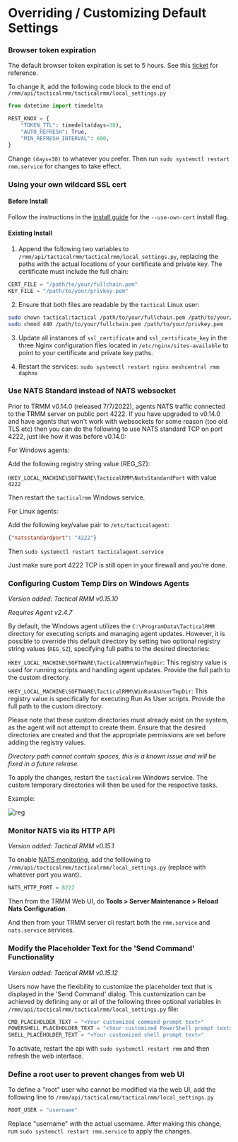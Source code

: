 # Overriding / Customizing Default Settings

### Browser token expiration

The default browser token expiration is set to 5 hours. See this [ticket](https://github.com/amidaware/tacticalrmm/issues/503) for reference.

To change it, add the following code block to the end of `/rmm/api/tacticalrmm/tacticalrmm/local_settings.py`

```python
from datetime import timedelta

REST_KNOX = {
    "TOKEN_TTL": timedelta(days=30),
    "AUTO_REFRESH": True,
    "MIN_REFRESH_INTERVAL": 600,
}
```

Change `(days=30)` to whatever you prefer. Then run `sudo systemctl restart rmm.service` for changes to take effect.

### Using your own wildcard SSL cert

#### Before Install

Follow the instructions in the [install guide](../install_server.md#step-5-run-the-install-script) for the `--use-own-cert` install flag.

#### Existing Install

1. Append the following two variables to `/rmm/api/tacticalrmm/tacticalrmm/local_settings.py`, replacing the paths with the actual locations of your certificate and private key. The certificate must include the full chain:
```python
CERT_FILE = "/path/to/your/fullchain.pem"
KEY_FILE = "/path/to/your/privkey.pem"
```

2. Ensure that both files are readable by the `tactical` Linux user:
```bash
sudo chown tactical:tactical /path/to/your/fullchain.pem /path/to/your/privkey.pem
sudo chmod 440 /path/to/your/fullchain.pem /path/to/your/privkey.pem
```

3. Update all instances of `ssl_certificate` and `ssl_certificate_key` in the three Nginx configuration files located in `/etc/nginx/sites-available` to point to your certificate and private key paths.

4. Restart the services: `sudo systemctl restart nginx meshcentral rmm daphne`


### Use NATS Standard instead of NATS websocket

Prior to TRMM v0.14.0 (released 7/7/2022), agents NATS traffic connected to the TRMM server on public port 4222.
If you have upgraded to v0.14.0 and have agents that won't work with websockets for some reason (too old TLS etc) then you can do the following to use NATS standard TCP on port 4222, just like how it was before v0.14.0:

For Windows agents:

Add the following registry string value (REG_SZ):

`HKEY_LOCAL_MACHINE\SOFTWARE\TacticalRMM\NatsStandardPort` with value `4222`

Then restart the `tacticalrmm` Windows service.

For Linux agents:

Add the following key/value pair to `/etc/tacticalagent`:
```json
{"natsstandardport": "4222"}
```

Then `sudo systemctl restart tacticalagent.service`

Just make sure port 4222 TCP is still open in your firewall and you're done.

### Configuring Custom Temp Dirs on Windows Agents

*Version added: Tactical RMM v0.15.10*

*Requires Agent v2.4.7*

By default, the Windows agent utilizes the `C:\ProgramData\TacticalRMM` directory for executing scripts and managing agent updates. However, it is possible to override this default directory by setting two optional registry string values (`REG_SZ`), specifying full paths to the desired directories:

`HKEY_LOCAL_MACHINE\SOFTWARE\TacticalRMM\WinTmpDir`: This registry value is used for running scripts and handling agent updates. Provide the full path to the custom directory.

`HKEY_LOCAL_MACHINE\SOFTWARE\TacticalRMM\WinRunAsUserTmpDir`: This registry value is specifically for executing Run As User scripts. Provide the full path to the custom directory.

Please note that these custom directories must already exist on the system, as the agent will not attempt to create them. Ensure that the desired directories are created and that the appropriate permissions are set before adding the registry values.

*Directory path cannot contain spaces, this is a known issue and will be fixed in a future release.*

To apply the changes, restart the `tacticalrmm` Windows service. The custom temporary directories will then be used for the respective tasks.

Example:

![reg](../images/wintmpdir.png)

### Monitor NATS via its HTTP API

*Version added: Tactical RMM v0.15.1*



To enable [NATS monitoring](https://docs.nats.io/running-a-nats-service/configuration/monitoring), add the folllowing to `/rmm/api/tacticalrmm/tacticalrmm/local_settings.py` (replace with whatever port you want).
```python
NATS_HTTP_PORT = 8222
```

Then from the TRMM Web UI, do **Tools > Server Maintenance > Reload Nats Configuration**.

And then from your TRMM server cli restart both the `rmm.service` and `nats.service` services.

### Modify the Placeholder Text for the 'Send Command' Functionality

*Version added: Tactical RMM v0.15.12*

Users now have the flexibility to customize the placeholder text that is displayed in the 'Send Command' dialog. This customization can be achieved by defining any or all of the following three optional variables in `/rmm/api/tacticalrmm/tacticalrmm/local_settings.py` file:

```python
CMD_PLACEHOLDER_TEXT = "<Your customized command prompt text>"
POWERSHELL_PLACEHOLDER_TEXT = "<Your customized PowerShell prompt text>"
SHELL_PLACEHOLDER_TEXT = "<Your customized shell prompt text>"
```

To activate, restart the api with `sudo systemctl restart rmm` and then refresh the web interface.

### Define a root user to prevent changes from web UI

To define a "root" user who cannot be modified via the web UI, add the following line to `/rmm/api/tacticalrmm/tacticalrmm/local_settings.py`

```python
ROOT_USER = "username"
```

Replace "username" with the actual username. After making this change, run `sudo systemctl restart rmm.service` to apply the changes.